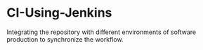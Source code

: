 # CI-Using-Jenkins
Integrating the repository with different environments of software production to synchronize the workflow.
